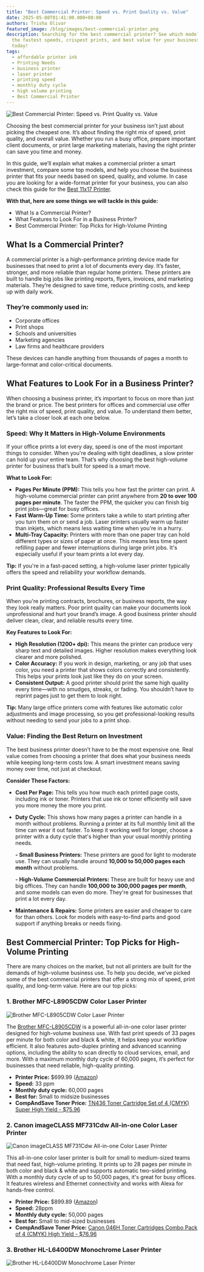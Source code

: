 ```yaml
---
title: "Best Commercial Printer: Speed vs. Print Quality vs. Value"
date: 2025-05-08T01:41:00.000+08:00
authors: Trisha Olivar
featured_image: /blog/images/best-commercial-printer.png
description: Searching for the best commercial printer? See which models deliver
  the fastest speeds, crispest prints, and best value for your business needs
  today!
tags:
  - affordable printer ink
  - Printing Needs
  - business printer
  - laser printer
  - printing speed
  - monthly duty cycle
  - high volume printing
  - Best Commercial Printer
---
```

![Best Commercial Printer: Speed vs. Print Quality vs. Value](/blog/images/best-commercial-printer.png "Best Commercial Printer: Speed vs. Print Quality vs. Value")

Choosing the best commercial printer for your business isn’t just about picking the cheapest one. It’s about finding the right mix of speed, print quality, and overall value. Whether you run a busy office, prepare important client documents, or print large marketing materials, having the right printer can save you time and money.

In this guide, we’ll explain what makes a commercial printer a smart investment, compare some top models, and help you choose the business printer that fits your needs based on speed, quality, and volume. In case you are looking for a wide-format printer for your business, you can also check this guide for the [Best 11x17 Printer](https://www.compandsave.com/blog/posts/best-11x17-printer-wide-format-printing-solutions-in-2025.html). 

**With that, here are some things we will tackle in this guide:**

* What Is a Commercial Printer?
* What Features to Look For in a Business Printer?
* Best Commercial Printer: Top Picks for High-Volume Printing

## **What Is a Commercial Printer?**

A commercial printer is a high-performance printing device made for businesses that need to print a lot of documents every day. It’s faster, stronger, and more reliable than regular home printers. These printers are built to handle big jobs like printing reports, flyers, invoices, and marketing materials. They’re designed to save time, reduce printing costs, and keep up with daily work.

### **They’re commonly used in:**

* Corporate offices
* Print shops
* Schools and universities
* Marketing agencies
* Law firms and healthcare providers

These devices can handle anything from thousands of pages a month to large-format and color-critical documents.

## **What Features to Look For in a Business Printer?**

When choosing a business printer, it’s important to focus on more than just the brand or price. The best printers for offices and commercial use offer the right mix of speed, print quality, and value. To understand them better, let’s take a closer look at each one below.

### **Speed: Why It Matters in High-Volume Environments**

If your office prints a lot every day, speed is one of the most important things to consider. When you're dealing with tight deadlines, a slow printer can hold up your entire team. That’s why choosing the best high-volume printer for business that’s built for speed is a smart move. 

**What to Look For:**

* **Pages Per Minute (PPM):** This tells you how fast the printer can print. A high-volume commercial printer can print anywhere from **20 to over 100 pages per minute**. The faster the PPM, the quicker you can finish big print jobs—great for busy offices.
* **Fast Warm-Up Time:** Some printers take a while to start printing after you turn them on or send a job. Laser printers usually warm up faster than inkjets, which means less waiting time when you're in a hurry.
* **Multi-Tray Capacity:** Printers with more than one paper tray can hold different types or sizes of paper at once. This means less time spent refilling paper and fewer interruptions during large print jobs. It's especially useful if your team prints a lot every day.

**Tip:** If you're in a fast-paced setting, a high-volume laser printer typically offers the speed and reliability your workflow demands.

### **Print Quality: Professional Results Every Time**

When you're printing contracts, brochures, or business reports, the way they look really matters. Poor print quality can make your documents look unprofessional and hurt your brand’s image. A good business printer should deliver clean, clear, and reliable results every time.

**Key Features to Look For:**

* **High Resolution (1200+ dpi):** This means the printer can produce very sharp text and detailed images. Higher resolution makes everything look clearer and more polished.
* **Color Accuracy:** If you work in design, marketing, or any job that uses color, you need a printer that shows colors correctly and consistently. This helps your prints look just like they do on your screen.
* **Consistent Output:** A good printer should print the same high quality every time—with no smudges, streaks, or fading. You shouldn’t have to reprint pages just to get them to look right.

**Tip:** Many large office printers come with features like automatic color adjustments and image processing, so you get professional-looking results without needing to send your jobs to a print shop.

### **Value: Finding the Best Return on Investment**

The best business printer doesn’t have to be the most expensive one. Real value comes from choosing a printer that does what your business needs while keeping long-term costs low. A smart investment means saving money over time, not just at checkout.

**Consider These Factors:**

* **Cost Per Page:** This tells you how much each printed page costs, including ink or toner. Printers that use ink or toner efficiently will save you more money the more you print.
* **Duty Cycle:** This shows how many pages a printer can handle in a month without problems. Running a printer at its full monthly limit all the time can wear it out faster. To keep it working well for longer, choose a printer with a duty cycle that's higher than your usual monthly printing needs.

  **\- Small Business Printers:** These printers are good for light to moderate use. They can usually handle around **10,000 to 50,000 pages each month** without problems.

  **\- High-Volume Commercial Printers:** These are built for heavy use and big offices. They can handle **100,000 to 300,000 pages per month**, and some models can even do more. They're great for businesses that print a lot every day.
* **Maintenance & Repairs:** Some printers are easier and cheaper to care for than others. Look for models with easy-to-find parts and good support if anything breaks or needs fixing.

## **Best Commercial Printer: Top Picks for High-Volume Printing**

There are many choices on the market, but not all printers are built for the demands of high-volume business use. To help you decide, we’ve picked some of the best commercial printers that offer a strong mix of speed, print quality, and long-term value. Here are our top picks:

### **1. Brother MFC-L8905CDW Color Laser Printer**

![Brother MFC-L8905CDW Color Laser Printer](/blog/images/brother-mfc-l8905cdw.png "Brother MFC-L8905CDW Color Laser Printer")

[](https://www.compandsave.com/blog/posts/best-printer-with-scanner-for-2025-top-picks-for-every-need.html)The [Brother MFC-L8905CDW](https://www.compandsave.com/brother/mfc/l8905cdw-toner-cartridges) is a powerful all-in-one color laser printer designed for high-volume business use. With fast print speeds of 33 pages per minute for both color and black & white, it helps keep your workflow efficient. It also features auto-duplex printing and advanced scanning options, including the ability to scan directly to cloud services, email, and more. With a maximum monthly duty cycle of 60,000 pages, it’s perfect for businesses that need reliable, high-quality printing. 

* **Printer Price:** $699.99 ([Amazon](https://www.amazon.com/Brother-MFC-L8905CDW-Business-Touchscreen-Wireless/dp/B0BKTXZP8B/ref=sr_1_1?crid=1QQO0M3JGMC8I&dib=eyJ2IjoiMSJ9.gNRybpWWQqcJQi2qZx3cXdYcEpZmtgyZsaTg8BJSQ37d0ZDSsEAMV_0aCo8nCwU5nKQaOhASEKHBAiK4YiIVa6n1jOIUBgebP_kimKHWk5BDwBYiobZBDLcGg6OaCCutv9NNdcnkoYNx6b1Fhv7-mZYrKb2hXihROrWtclvxIJ6MXDjyaTVKa9rFh_NAXEkTGx45qAyqJUF74wmACJrfeenpxsMMzKcOH0hwNdmE-ObzN4ukSvyzwaTOh3aqOOgSu8wrYNW1dFVZ-r7CHvKCws5rApNk7t5vtKy1igKyP6U.D_vXJdB3e2wucvQcz4fgLyjoviDEC8kClpznFC1agjQ&dib_tag=se&keywords=Brother%2BMFC-L8905CDW&qid=1746631760&s=electronics&sprefix=brother%2Bmfc-l8905cdw%2Celectronics%2C750&sr=1-1&th=1))
* **Speed:** 33 ppm
* **Monthly duty cycle:** 60,000 pages
* **Best for:** Small to midsize businesses
* **CompAndSave Toner Price:** [TN436 Toner Cartridge Set of 4 (CMYK) Super High Yield - $75.96](https://www.compandsave.com/brother/tn436-toner-cartridges/tn436bk-tn436c-tn436m-tn436y-4-combo)

### **2. Canon imageCLASS MF731Cdw All-in-one Color Laser Printer**

![Canon imageCLASS MF731Cdw All-in-one Color Laser Printer](/blog/images/canon-imageclass-mf731cdw-all-in-one-color-laser-printer.png "Canon imageCLASS MF731Cdw All-in-one Color Laser Printer")

This all-in-one color laser printer is built for small to medium-sized teams that need fast, high-volume printing. It prints up to 28 pages per minute in both color and black & white and supports automatic two-sided printing. With a monthly duty cycle of up to 50,000 pages, it's great for busy offices. It features wireless and Ethernet connectivity and works with Alexa for hands-free control.

* **Printer Price:** $899.89 ([Amazon](https://www.amazon.com/Canon-Color-imageCLASS-MF731Cdw-Multifunction/dp/B06XY6XHGB/ref=pd_ci_mcx_pspc_dp_2_t_3?pd_rd_w=wWQy8&content-id=amzn1.sym.cd152278-debd-42b9-91b9-6f271389fda7&pf_rd_p=cd152278-debd-42b9-91b9-6f271389fda7&pf_rd_r=J25TD5RRXJAJD7WTEAYQ&pd_rd_wg=js454&pd_rd_r=9a9eae34-4d3e-4519-8d22-8641ae4b293d&pd_rd_i=B06XY6XHGB))
* **Speed:** 28ppm
* **Monthly duty cycle:** 50,000 pages
* **Best for:** Small to mid-sized businesses
* **CompAndSave Toner Price:** [Canon 046H Toner Cartridges Combo Pack of 4 (CMYK) High Yield - $76.96](https://www.compandsave.com/canon/046h-toner-cartridges/046h-4-combo)

### **3. Brother HL-L6400DW Monochrome Laser Printer**

![Brother HL-L6400DW Monochrome Laser Printer](/blog/images/brother-hl-l6400dw-monochrome.png "Brother HL-L6400DW Monochrome Laser Printer")
